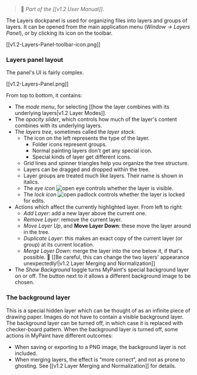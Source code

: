 > :book: _Part of the [[v1.2 User Manual]]_.  

The Layers dockpanel is used for organizing files into layers and groups of layers.
It can be opened from the main application menu (_Window → Layers Panel_),
or by clicking its icon on the toolbar.

[[v1.2-Layers-Panel-toolbar-icon.png]]

### Layers panel layout

The panel's UI is fairly complex.

[[v1.2-Layers-Panel.png]]

From top to bottom, it contains:

* The _mode menu_, for selecting [[how the layer combines with its underlying layers|v1.2 Layer Modes]].
* The _opacity slider_, which controls how much of the layer's content combines with its underlying layers.
* The _layers tree_, sometimes called the _layer stack_.
  * The icon on the left represents the type of the layer.
    * Folder icons represent groups.
    * Normal painting layers don't get any special icon.
    * Special kinds of layer get different icons.
  * Grid lines and spinner triangles help you organize the tree structure.
  * Layers can be dragged and dropped within the tree.
  * Layer groups are treated much like layers. Their name is shown in italics.
  * The _eye icon_ ![open eye](https://cdn.rawgit.com/mypaint/mypaint/dc5b32376520a6b2dc5b55516dd202ecc5c709c8/desktop/icons/hicolor/scalable/actions/mypaint-object-visible-symbolic.svg) controls whether the layer is visible.
  * The _lock icon_ ![open padlock](https://cdn.rawgit.com/mypaint/mypaint/dc5b32376520a6b2dc5b55516dd202ecc5c709c8/desktop/icons/hicolor/scalable/actions/mypaint-object-unlocked-symbolic.svg) controls whether the layer is locked for edits.
* Actions which affect the currently highlighted layer. From left to right:
  * _Add Layer_: add a new layer above the current one.
  * _Remove Layer_: remove the current layer.
  * _Move Layer Up_, and **Move Layer Down**: these move the layer around in the tree.
  * _Duplicate Layer_: this makes an exact copy of the current layer (or group) at its current location.
  * _Merge Layer Down_: merge the layer into the one below it, if that's possible. :ghost: [[Be careful, this can change the two layers' appearance unexpectedly!|v1.2 Layer Merging and Normalization]]
* The _Show Background_ toggle turns MyPaint's special background layer on or off. The button next to it allows a different background image to be chosen.

### The background layer

This is a special hidden layer which can be thought of as an infinite piece of drawing paper.
Images do not have to contain a visible background layer.
The background layer can be turned off, in which case it is replaced with checker-board pattern.
When the background layer is turned off, some actions in MyPaint have different outcomes:

* When saving or exporting to a PNG image, the background layer is not included.
* When merging layers, the effect is “more correct”, and not as prone to ghosting. See [[v1.2 Layer Merging and Normalization]] for details.



